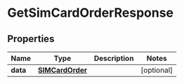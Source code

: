 

# GetSimCardOrderResponse


## Properties

Name | Type | Description | Notes
------------ | ------------- | ------------- | -------------
**data** | [**SIMCardOrder**](SIMCardOrder.md) |  |  [optional]



